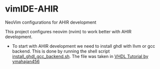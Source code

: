 # vimIDE-AHIR
NeoVim configurations for AHIR development

This project configures neovim (nvim) to work better with AHIR development. 

- To start with AHIR development we need to install ghdl with llvm or gcc backend. This is done by running the shell script [install_ghdl_gcc_backend.sh](install_ghdl_gcc_backend.sh).
The file was taken in [VHDL Tutorial by ymahajan456](https://github.com/ymahajan456/Tutorials/tree/master/VHDL_Tutorial/Installation)
